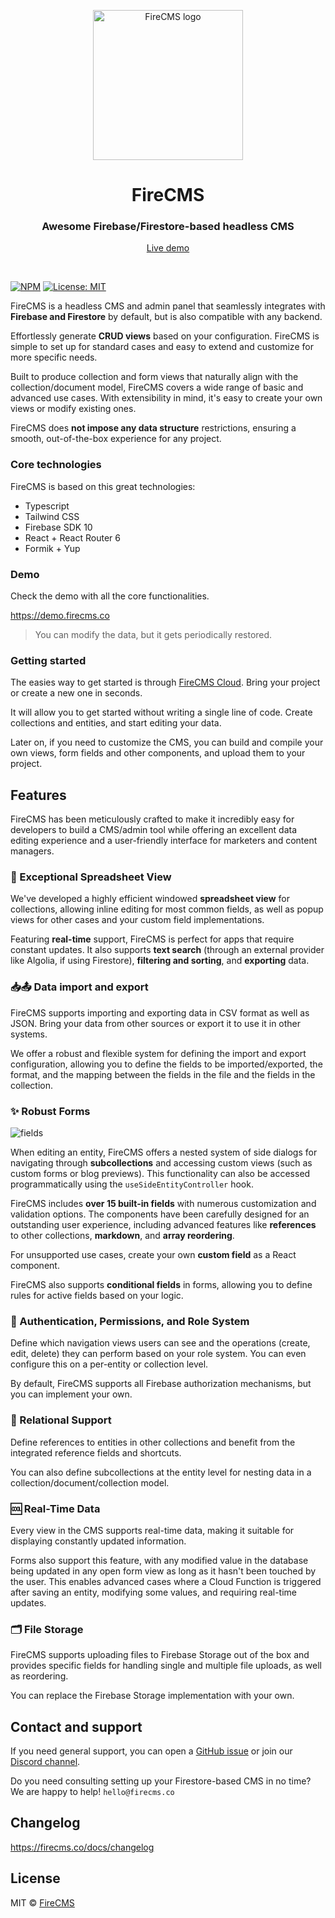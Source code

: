 <p align="center">
  <a href="https://firecms.co">
    <img src="https://firecms.co/img/logo_small.png" width="240px" alt="FireCMS logo" />
  </a>
</p>

<h1 align="center">FireCMS</h1>
<h3 align="center">Awesome Firebase/Firestore-based headless CMS</h3>
<p align="center"><a href="https://demo.firecms.co">Live demo</a></p>

<br />


[![NPM](https://img.shields.io/npm/v/firecms.svg)](https://www.npmjs.com/package/firecms) [![License: MIT](https://img.shields.io/badge/license-MIT-purple.svg)](https://opensource.org/licenses/MIT)

FireCMS is a headless CMS and admin panel
that seamlessly integrates with **Firebase and Firestore** by default, but is
also compatible with any backend.

Effortlessly generate **CRUD views** based on your configuration. FireCMS is
simple to set up for standard cases and easy to extend and customize for more specific
needs.

Built to produce collection and form views that naturally align with the
collection/document model, FireCMS covers a wide range of basic and advanced use
cases. With extensibility in mind, it's easy to create your own views or modify
existing ones.

FireCMS does **not impose any data structure** restrictions, ensuring a smooth,
out-of-the-box experience for any project.

### Core technologies

FireCMS is based on this great technologies:

- Typescript
- Tailwind CSS
- Firebase SDK 10
- React + React Router 6
- Formik + Yup

### Demo

Check the demo with all the core functionalities.

https://demo.firecms.co

> You can modify the data, but it gets periodically restored.

### Getting started

The easies way to get started is through [FireCMS Cloud](https://app.firecms.co/).
Bring your project or create a new one in seconds.

It will allow you to get started without writing a single line of code. Create collections
and entities, and start editing your data.

Later on, if you need to customize the CMS, you can build and compile your own views, form fields
and other components, and upload them to your project.

## Features

FireCMS has been meticulously crafted to make it incredibly easy for developers
to build a CMS/admin tool while offering an excellent data editing experience
and a user-friendly interface for marketers and content managers.

### 🏓 Exceptional Spreadsheet View

We've developed a highly efficient windowed **spreadsheet view** for
collections, allowing inline editing for most common fields, as well as popup
views for other cases and your custom field implementations.

Featuring **real-time** support, FireCMS is perfect for apps that require
constant updates. It also supports **text search** (through an external provider
like Algolia, if using Firestore), **filtering and sorting**, and **exporting**
data.

### 📥📤 Data import and export

FireCMS supports importing and exporting data in CSV format as well as JSON.
Bring your data from other sources or export it to use it in other systems.

We offer a robust and flexible system for defining the import and export
configuration, allowing you to define the fields to be imported/exported, the
format, and the mapping between the fields in the file and the fields in the
collection.

### ✨ Robust Forms

![fields](https://firecms.co/img/post_editing.webp)

When editing an entity, FireCMS offers a nested system of side dialogs for
navigating through **subcollections** and accessing custom views (such as custom
forms or blog previews). This functionality can also be accessed
programmatically using the `useSideEntityController` hook.

FireCMS includes **over 15 built-in fields** with numerous customization and
validation options. The components have been carefully designed for an
outstanding user experience, including advanced features like **references** to
other collections, **markdown**, and **array reordering**.

For unsupported use cases, create your own **custom field** as a React
component.

FireCMS also supports **conditional fields** in forms, allowing you to define
rules for active fields based on your logic.

### 👮 Authentication, Permissions, and Role System

Define which navigation views users can see and the operations (create, edit,
delete) they can perform based on your role system. You can even configure this
on a per-entity or collection level.

By default, FireCMS supports all Firebase authorization mechanisms, but you can
implement your own.

### 🏹 Relational Support

Define references to entities in other collections and benefit from the
integrated reference fields and shortcuts.

You can also define subcollections at the entity level for nesting data in a
collection/document/collection model.

### 🆒 Real-Time Data

Every view in the CMS supports real-time data, making it suitable for displaying
constantly updated information.

Forms also support this feature, with any modified value in the database being
updated in any open form view as long as it hasn't been touched by the user.
This enables advanced cases where a Cloud Function is triggered after saving an
entity, modifying some values, and requiring real-time updates.

### 🗂️ File Storage

FireCMS supports uploading files to Firebase Storage out of the box and provides
specific fields for handling single and multiple file uploads, as well as
reordering.

You can replace the Firebase Storage implementation with your own.

## Contact and support

If you need general support, you can open a [GitHub issue](https://github.com/firecmsco/firecms/issues) or join
our [Discord channel](https://discord.gg/fxy7xsQm3m).

Do you need consulting setting up your Firestore-based CMS in no time? We are
happy to help!
`hello@firecms.co`

## Changelog

https://firecms.co/docs/changelog

## License

MIT © [FireCMS](https://github.com/FireCMSco)

